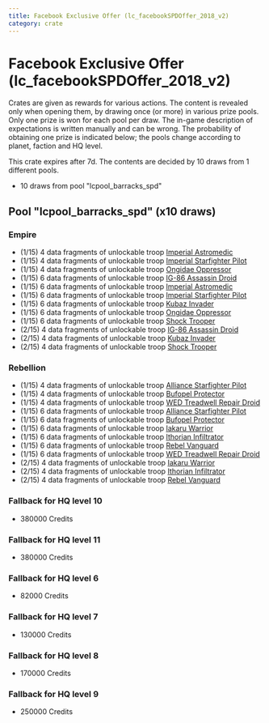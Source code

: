 ```yaml
---
title: Facebook Exclusive Offer (lc_facebookSPDOffer_2018_v2)
category: crate
---
```


# Facebook Exclusive Offer (lc_facebookSPDOffer_2018_v2)

Crates are given as rewards for various actions. The content is revealed only when opening them, by drawing once (or more) in various prize pools. Only one prize is won for each pool per draw. The in-game description of expectations is written manually and can be wrong. The probability of obtaining one prize is indicated below; the pools change according to planet, faction and HQ level.

This crate expires after 7d. The contents are decided by 10 draws from 1 different pools.
  * 10 draws from pool "lcpool_barracks_spd"

## Pool "lcpool_barracks_spd" (x10 draws)

### Empire

  * (1/15) 4 data fragments of unlockable troop [Imperial Astromedic](R5Medic)
  * (1/15) 4 data fragments of unlockable troop [Imperial Starfighter Pilot](TiePilot)
  * (1/15) 4 data fragments of unlockable troop [Ongidae Oppressor](ApeMan)
  * (1/15) 6 data fragments of unlockable troop [IG-86 Assassin Droid](IG86Droid)
  * (1/15) 6 data fragments of unlockable troop [Imperial Astromedic](R5Medic)
  * (1/15) 6 data fragments of unlockable troop [Imperial Starfighter Pilot](TiePilot)
  * (1/15) 6 data fragments of unlockable troop [Kubaz Invader](KubazInvader)
  * (1/15) 6 data fragments of unlockable troop [Ongidae Oppressor](ApeMan)
  * (1/15) 6 data fragments of unlockable troop [Shock Trooper](Shock)
  * (2/15) 4 data fragments of unlockable troop [IG-86 Assassin Droid](IG86Droid)
  * (2/15) 4 data fragments of unlockable troop [Kubaz Invader](KubazInvader)
  * (2/15) 4 data fragments of unlockable troop [Shock Trooper](Shock)

### Rebellion

  * (1/15) 4 data fragments of unlockable troop [Alliance Starfighter Pilot](XWingPilot)
  * (1/15) 4 data fragments of unlockable troop [Bufopel Protector](FurCoat)
  * (1/15) 4 data fragments of unlockable troop [WED Treadwell Repair Droid](Treadwell)
  * (1/15) 6 data fragments of unlockable troop [Alliance Starfighter Pilot](XWingPilot)
  * (1/15) 6 data fragments of unlockable troop [Bufopel Protector](FurCoat)
  * (1/15) 6 data fragments of unlockable troop [Iakaru Warrior](IakaruWarrior)
  * (1/15) 6 data fragments of unlockable troop [Ithorian Infiltrator](IthorianInfiltrator)
  * (1/15) 6 data fragments of unlockable troop [Rebel Vanguard](Vanguard)
  * (1/15) 6 data fragments of unlockable troop [WED Treadwell Repair Droid](Treadwell)
  * (2/15) 4 data fragments of unlockable troop [Iakaru Warrior](IakaruWarrior)
  * (2/15) 4 data fragments of unlockable troop [Ithorian Infiltrator](IthorianInfiltrator)
  * (2/15) 4 data fragments of unlockable troop [Rebel Vanguard](Vanguard)

### Fallback for HQ level 10

  * 380000 Credits

### Fallback for HQ level 11

  * 380000 Credits

### Fallback for HQ level 6

  * 82000 Credits

### Fallback for HQ level 7

  * 130000 Credits

### Fallback for HQ level 8

  * 170000 Credits

### Fallback for HQ level 9

  * 250000 Credits